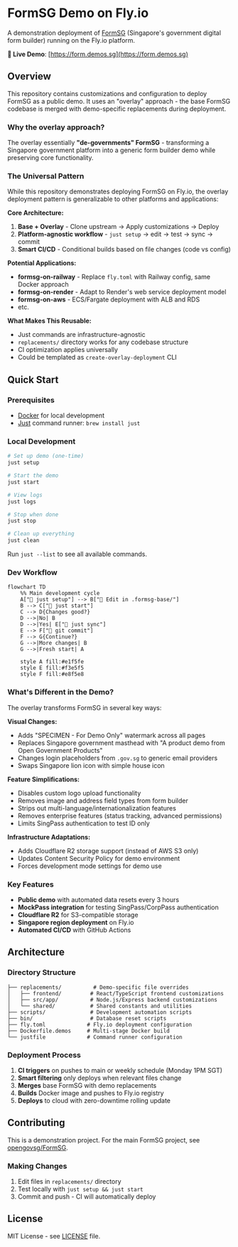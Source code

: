 # FormSG Demo on Fly.io

A demonstration deployment of [FormSG](https://github.com/opengovsg/FormSG) (Singapore's government digital form builder) running on the Fly.io platform.

**🔗 Live Demo**: [https://form.demos.sg](https://form.demos.sg)

## Overview

This repository contains customizations and configuration to deploy FormSG as a public demo. It uses an "overlay" approach - the base FormSG codebase is merged with demo-specific replacements during deployment.

### Why the overlay approach?

The overlay essentially **"de-governments" FormSG** - transforming a Singapore government platform into a generic form builder demo while preserving core functionality.

### The Universal Pattern

While this repository demonstrates deploying FormSG on Fly.io, the overlay deployment pattern is generalizable to other platforms and applications:

**Core Architecture:**
1. **Base + Overlay** - Clone upstream → Apply customizations → Deploy
2. **Platform-agnostic workflow** - `just setup` → edit → test → sync → commit
3. **Smart CI/CD** - Conditional builds based on file changes (code vs config)

**Potential Applications:**
- **formsg-on-railway** - Replace `fly.toml` with Railway config, same Docker approach
- **formsg-on-render** - Adapt to Render's web service deployment model
- **formsg-on-aws** - ECS/Fargate deployment with ALB and RDS
- etc.

**What Makes This Reusable:**
- Just commands are infrastructure-agnostic
- `replacements/` directory works for any codebase structure
- CI optimization applies universally
- Could be templated as `create-overlay-deployment` CLI

## Quick Start

### Prerequisites
- [Docker](https://docker.com) for local development
- [Just](https://github.com/casey/just) command runner: `brew install just`

### Local Development
```bash
# Set up demo (one-time)
just setup

# Start the demo
just start

# View logs
just logs

# Stop when done
just stop

# Clean up everything
just clean
```

Run `just --list` to see all available commands.

### Dev Workflow

```mermaid
flowchart TD
    %% Main development cycle
    A["🚀 just setup"] --> B["📝 Edit in .formsg-base/"]
    B --> C["🧪 just start"]
    C --> D{Changes good?}
    D -->|No| B
    D -->|Yes| E["🔄 just sync"]
    E --> F["💾 git commit"]
    F --> G{Continue?}
    G -->|More changes| B
    G -->|Fresh start| A

    style A fill:#e1f5fe
    style E fill:#f3e5f5
    style F fill:#e8f5e8
```

### What's Different in the Demo?
<!-- NOTE: hmm.. should I just remove this section. the replacements folder is already a self=documenting code of what's different -->

The overlay transforms FormSG in several key ways:

**Visual Changes:**
- Adds "SPECIMEN - For Demo Only" watermark across all pages
- Replaces Singapore government masthead with "A product demo from Open Government Products"
- Changes login placeholders from `.gov.sg` to generic email providers
- Swaps Singapore lion icon with simple house icon

**Feature Simplifications:**
- Disables custom logo upload functionality
- Removes image and address field types from form builder
- Strips out multi-language/internationalization features
- Removes enterprise features (status tracking, advanced permissions)
- Limits SingPass authentication to test ID only

**Infrastructure Adaptations:**
- Adds Cloudflare R2 storage support (instead of AWS S3 only)
- Updates Content Security Policy for demo environment
- Forces development mode settings for demo use

### Key Features
- **Public demo** with automated data resets every 3 hours
- **MockPass integration** for testing SingPass/CorpPass authentication
- **Cloudflare R2** for S3-compatible storage
- **Singapore region deployment** on Fly.io
- **Automated CI/CD** with GitHub Actions

## Architecture

### Directory Structure
```
├── replacements/          # Demo-specific file overrides
│   ├── frontend/         # React/TypeScript frontend customizations
│   ├── src/app/          # Node.js/Express backend customizations
│   └── shared/           # Shared constants and utilities
├── scripts/              # Development automation scripts
├── bin/                  # Database reset scripts
├── fly.toml             # Fly.io deployment configuration
├── Dockerfile.demos     # Multi-stage Docker build
└── justfile             # Command runner configuration
```

### Deployment Process
1. **CI triggers** on pushes to main or weekly schedule (Monday 1PM SGT)
2. **Smart filtering** only deploys when relevant files change
3. **Merges** base FormSG with demo replacements
4. **Builds** Docker image and pushes to Fly.io registry
5. **Deploys** to cloud with zero-downtime rolling update

## Contributing

This is a demonstration project. For the main FormSG project, see [opengovsg/FormSG](https://github.com/opengovsg/FormSG).

### Making Changes
1. Edit files in `replacements/` directory
2. Test locally with `just setup && just start`
3. Commit and push - CI will automatically deploy

## License

MIT License - see [LICENSE](LICENSE) file.
